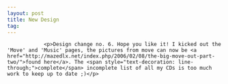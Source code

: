 ```yaml
---
layout: post
title: New Design
tag: 
---
```



                <p>Design change no. 6. Hope you like it! I kicked out the 'Move' and 'Music' pages, the pictures from move can now be <a href="http://mazedlx.net/index.php/2006/02/08/the-big-move-out-part-two/">found here</a>. The <span style="text-decoration: line-through;">complete</span> incomplete list of all my CDs is too much work to keep up to date ;)</p>
            
